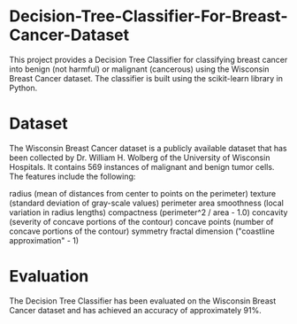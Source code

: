 # Decision-Tree-Classifier-For-Breast-Cancer-Dataset

This project provides a Decision Tree Classifier for classifying breast cancer into benign (not harmful) or malignant (cancerous) using the Wisconsin Breast Cancer dataset. The classifier is built using the scikit-learn library in Python.

# Dataset
The Wisconsin Breast Cancer dataset is a publicly available dataset that has been collected by Dr. William H. Wolberg of the University of Wisconsin Hospitals. It contains 569 instances of malignant and benign tumor cells. The features include the following:

radius (mean of distances from center to points on the perimeter)
texture (standard deviation of gray-scale values)
perimeter
area
smoothness (local variation in radius lengths)
compactness (perimeter^2 / area - 1.0)
concavity (severity of concave portions of the contour)
concave points (number of concave portions of the contour)
symmetry
fractal dimension ("coastline approximation" - 1)

# Evaluation
The Decision Tree Classifier has been evaluated on the Wisconsin Breast Cancer dataset and has achieved an accuracy of approximately 91%.
